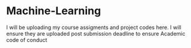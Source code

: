 # Machine-Learning
I will be uploading my course assigments and project codes here. I will ensure they are uploaded post submission deadline to ensure Academic code of conduct
